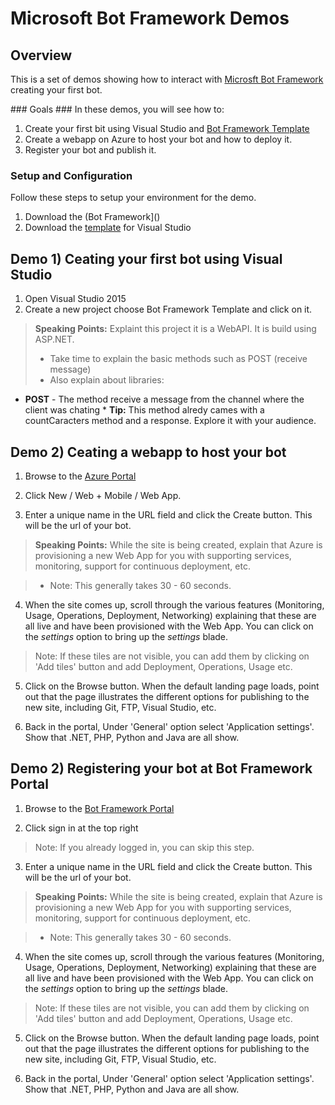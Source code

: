 # Microsoft Bot Framework Demos #

<a name="Overview"></a>
## Overview ##
This is a set of demos showing how to interact with [Microsft Bot Framework](https://dev.botframework.com) creating your first bot.

<a id="goals" />
### Goals ###
In these demos, you will see how to:

1. Create your first bit using Visual Studio and [Bot Framework Template]("site")
2. Create a webapp on Azure to host your bot and how to deploy it.
3. Register your bot and publish it.

<a name="setup"></a>
### Setup and Configuration ###
Follow these steps to setup your environment for the demo.

1. Download the (Bot Framework]()
2. Download the [template]() for Visual Studio

<a name="Demo1"></a>
## Demo 1) Ceating your first bot using Visual Studio ##

1. Open Visual Studio 2015
2. Create a new project choose Bot Framework Template and click on it.

> **Speaking Points:** Explaint this project it is a WebAPI. It is build using ASP.NET.
>- Take time to explain the basic methods such as POST (receive message)
>- Also explain about libraries:
       
 * **POST** - The method receive a message from the channel where the client was chating
        * **Tip:** This method alredy cames with a countCaracters method and a response. Explore it with your audience.


<a name="Demo2"></a>
## Demo 2) Ceating a webapp to host your bot

1. Browse to the [Azure Portal](https://portal.azure.com)

2. Click New / Web + Mobile / Web App.

3. Enter a unique name in the URL field and click the Create button. This will be the url of your bot.

> **Speaking Points:** While the site is being created, explain that Azure is provisioning a new Web App for you with supporting services, monitoring, support for continuous deployment, etc.

>- Note: This generally takes 30 - 60 seconds.

4. When the site comes up, scroll through the various features (Monitoring, Usage, Operations, Deployment, Networking) explaining that these are all live and have been provisioned with the Web App. You can click on the _settings_ option to bring up the _settings_ blade.

> Note: If these tiles are not visible, you can add them by clicking on 'Add tiles' button and add Deployment, Operations, Usage etc.

5. Click on the Browse button. When the default landing page loads, point out that the page illustrates the different options for publishing to the new site, including Git, FTP, Visual Studio, etc.

6.  Back in the portal, Under 'General' option select 'Application settings'. Show that .NET, PHP, Python and Java are all show.


<a name="Demo3"></a>
## Demo 2) Registering your bot at Bot Framework Portal

1. Browse to the [Bot Framework Portal](https://dev.botframework.com/)

2. Click sign in at the top right

> Note: If you already logged in, you can skip this step.

3. Enter a unique name in the URL field and click the Create button. This will be the url of your bot.

> **Speaking Points:** While the site is being created, explain that Azure is provisioning a new Web App for you with supporting services, monitoring, support for continuous deployment, etc.

>- Note: This generally takes 30 - 60 seconds.

4. When the site comes up, scroll through the various features (Monitoring, Usage, Operations, Deployment, Networking) explaining that these are all live and have been provisioned with the Web App. You can click on the _settings_ option to bring up the _settings_ blade.

> Note: If these tiles are not visible, you can add them by clicking on 'Add tiles' button and add Deployment, Operations, Usage etc.

5. Click on the Browse button. When the default landing page loads, point out that the page illustrates the different options for publishing to the new site, including Git, FTP, Visual Studio, etc.

6.  Back in the portal, Under 'General' option select 'Application settings'. Show that .NET, PHP, Python and Java are all show.